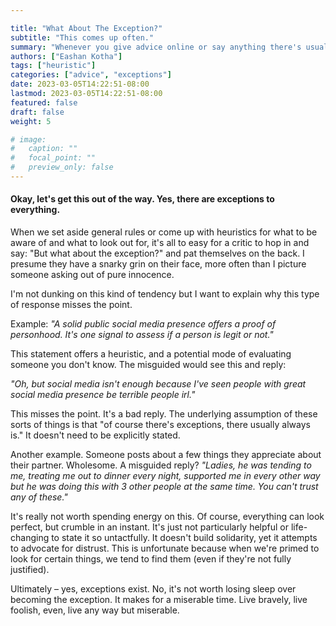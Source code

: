 ```yaml
---

title: "What About The Exception?"
subtitle: "This comes up often."
summary: "Whenever you give advice online or say anything there's usually a response that this doesn't apply all the time. It's not meant to apply every time, just like a heuristic isn't meant to be applied indiscriminately in every situation."
authors: ["Eashan Kotha"]
tags: ["heuristic"]
categories: ["advice", "exceptions"]
date: 2023-03-05T14:22:51-08:00
lastmod: 2023-03-05T14:22:51-08:00
featured: false
draft: false
weight: 5

# image:
#   caption: ""
#   focal_point: ""
#   preview_only: false
---
```

#### Okay, let's get this out of the way. Yes, there are exceptions to everything.

When we set aside general rules or come up with heuristics for what to be aware of and what to look out for, it's all to easy for a critic to hop in and say: "But what about the exception?" and pat themselves on the back. I presume they have a snarky grin on their face, more often than I picture someone asking out of pure innocence. 

I'm not dunking on this kind of tendency but I want to explain why this type of response misses the point. 

Example: *"A solid public social media presence offers a proof of personhood. It's one signal to assess if a person is legit or not."*

This statement offers a heuristic, and a potential mode of evaluating someone you don't know. The misguided would see this and reply:

*"Oh, but social media isn't enough because I've seen people with great social media presence be terrible people irl."*

This misses the point. It's a bad reply. The underlying assumption of these sorts of things is that "of course there's exceptions, there usually always is." It doesn't need to be explicitly stated. 

Another example. Someone posts about a few things they appreciate about their partner. Wholesome. A misguided reply?
*"Ladies, he was tending to me, treating me out to dinner every night, supported me in every other way but he was doing this with 3 other people at the same time. You can't trust any of these."*

It's really not worth spending energy on this. Of course, everything can look perfect, but crumble in an instant. It's just not particularly helpful or life-changing to state it so untactfully. It doesn't build solidarity, yet it attempts to advocate for distrust. This is unfortunate because when we're primed to look for certain things, we tend to find them (even if they're not fully justified).

Ultimately – yes, exceptions exist. No, it's not worth losing sleep over becoming the exception. It makes for a miserable time. 
Live bravely, live foolish, even, live any way but miserable.